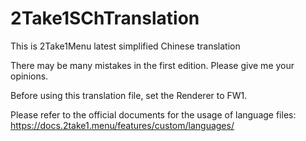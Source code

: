 # 2Take1SChTranslation
This is 2Take1Menu latest simplified Chinese translation

There may be many mistakes in the first edition. Please give me your opinions.

Before using this translation file, set the Renderer to FW1.

Please refer to the official documents for the usage of language files:
https://docs.2take1.menu/features/custom/languages/
